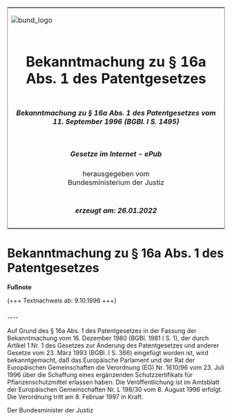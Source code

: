 <span id="DECKBLATT.html"></span>

<table border="0" frame="border" width="100%">

<tr valign="top">

<td align="left">

![bund\_logo](BfJ_2021_Web_de_de.gif)

</td>

<td align="right">

 

</td>

</tr>

<tr align="center" valign="middle">

<td colspan="2">

# Bekanntmachung zu § 16a Abs. 1 des Patentgesetzes

</td>

</tr>

<tr align="center" valign="middle">

<td colspan="2">

##### Bekanntmachung zu § 16a Abs. 1 des Patentgesetzes vom 11. September 1996 (BGBl. I S. 1495)

</td>

</tr>

<tr align="center" valign="middle">

<td colspan="2">

  
  

##### Gesetze im Internet - ePub  
  
herausgegeben vom  
Bundesministerium der Justiz

</td>

</tr>

<tr align="center" valign="bottom">

<td colspan="2">

  
  

##### erzeugt am: 26.01.2022

</td>

</tr>

</table>

<span id="BJNR149500996.html"></span>

# Bekanntmachung zu § 16a Abs. 1 des Patentgesetzes

<div>

  
**Fußnote**

<div class="jnhtml">

<div>

<div class="jurAbsatz">

(+++ Textnachweis ab: 9.10.1996 +++)

</div>

</div>

</div>

</div>

<span id="BJNR149500996BJNE000100310.html"></span>

###   
\----

<div>

<div class="jnhtml">

<div>

<div class="jurAbsatz">

Auf Grund des § 16a Abs. 1 des Patentgesetzes in der Fassung der
Bekanntmachung vom 16. Dezember 1980 (BGBl. 1981 I S. 1), der durch
Artikel 1 Nr. 1 des Gesetzes zur Änderung des Patentgesetzes und anderer
Gesetze vom 23. März 1993 (BGBl. I S. 366) eingefügt worden ist, wird
bekanntgemacht, daß das Europäische Parlament und der Rat der
Europäischen Gemeinschaften die Verordnung (EG) Nr. 1610/96 vom 23.
Juli 1996 über die Schaffung eines ergänzenden Schutzzertifikats für
Pflanzenschutzmittel erlassen haben. Die Veröffentlichung ist im
Amtsblatt der Europäischen Gemeinschaften Nr. L 198/30 vom 8. August
1996 erfolgt. Die Verordnung tritt am 8. Februar 1997 in Kraft.

</div>

<div class="jurAbsatz">

Der Bundesminister der Justiz

</div>

</div>

</div>

</div>
